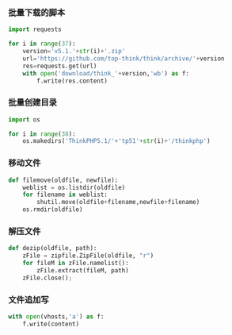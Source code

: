 ### 批量下载的脚本
```py
import requests

for i in range(37):
	version='v5.1.'+str(i)+'.zip'
	url='https://github.com/top-think/think/archive/'+version
	res=requests.get(url)
	with open('download/think_'+version,'wb') as f:
		f.write(res.content)
```

### 批量创建目录
```python
import os

for i in range(38):
	os.makedirs('ThinkPHP5.1/'+'tp51'+str(i)+'/thinkphp')
```

### 移动文件

```python
def filemove(oldfile, newfile):
    weblist = os.listdir(oldfile)
    for filename in weblist:
    	shutil.move(oldfile+filename,newfile+filename)
    os.rmdir(oldfile)
```


### 解压文件
```python
def dezip(oldfile, path):
	zFile = zipfile.ZipFile(oldfile, "r")
	for fileM in zFile.namelist():
		zFile.extract(fileM, path)
	zFile.close();
```

### 文件追加写
```python
with open(vhosts,'a') as f:
	f.write(content)
```